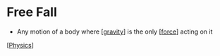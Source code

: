# Free Fall

- Any motion of a body where [[gravity]] is the only [[force]] acting on it

[[Physics]]

[//begin]: # "Autogenerated link references for markdown compatibility"
[gravity]: gravity "Gravity"
[force]: force "Force"
[Physics]: physics "Physics"
[//end]: # "Autogenerated link references"